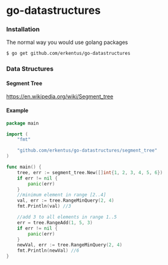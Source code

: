 # go-datastructures

### Installation

The normal way you would use golang packages

```sh
$ go get github.com/erkentus/go-datastructures
```

### Data Structures

#### Segment Tree

https://en.wikipedia.org/wiki/Segment_tree

#### Example

```go
package main

import (
	"fmt"

	"github.com/erkentus/go-datastructures/segment_tree"
)

func main() {
	tree, err := segment_tree.New([]int{1, 2, 3, 4, 5, 6})
	if err != nil {
		panic(err)
	}
	//minimum element in range [2..4]
	val, err := tree.RangeMinQuery(2, 4)
	fmt.Println(val) //3

	//add 3 to all elements in range 1..5
	err = tree.RangeAdd(1, 5, 3)
	if err != nil {
		panic(err)
	}
	newVal, err := tree.RangeMinQuery(2, 4)
	fmt.Println(newVal) //6
}

```